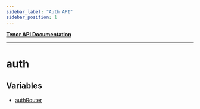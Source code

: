 ```yaml
---
sidebar_label: "Auth API"
sidebar_position: 1
---
```


[**Tenor API Documentation**](../README.md)

***

# auth

## Variables

- [authRouter](variables/authRouter.md)
